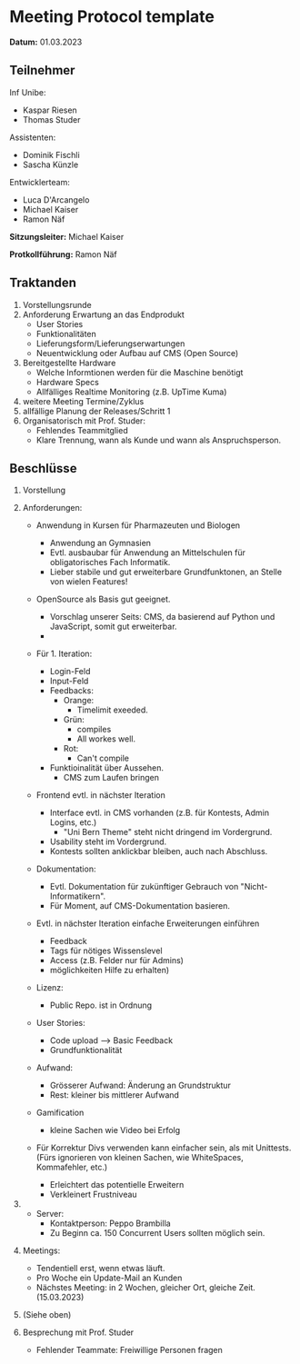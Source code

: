 # Meeting Protocol template

**Datum:** 01.03.2023

## Teilnehmer
Inf Unibe:
- Kaspar Riesen
- Thomas Studer

Assistenten:
- Dominik Fischli
- Sascha Künzle

Entwicklerteam:
- Luca D'Arcangelo
- Michael Kaiser
- Ramon Näf

**Sitzungsleiter:** Michael Kaiser

**Protkollführung:** Ramon Näf

## Traktanden
1. Vorstellungsrunde
2. Anforderung Erwartung an das Endprodukt
    - User Stories
    - Funktionalitäten
    - Lieferungsform/Lieferungserwartungen
    - Neuentwicklung oder Aufbau auf CMS (Open Source)
3. Bereitgestellte Hardware 
    - Welche Informtionen werden für die Maschine benötigt
    - Hardware Specs
    - Allfälliges Realtime Monitoring (z.B. UpTime Kuma)
4. weitere Meeting Termine/Zyklus
5. allfällige Planung der Releases/Schritt 1
6. Organisatorisch mit Prof. Studer:
    - Fehlendes Teammitglied
    - Klare Trennung, wann als Kunde und wann als Anspruchsperson.


## Beschlüsse
1. Vorstellung


2. Anforderungen:
    - Anwendung in Kursen für Pharmazeuten und Biologen
        - Anwendung an Gymnasien 
        - Evtl. ausbaubar für Anwendung an Mittelschulen für obligatorisches Fach Informatik.
        - Lieber stabile und gut erweiterbare Grundfunktonen, an Stelle von wielen Features!
    - OpenSource als Basis gut geeignet.
        - Vorschlag unserer Seits: CMS, da basierend auf Python und JavaScript, somit gut erweiterbar.
        - 
    - Für 1. Iteration: 
        - Login-Feld
        - Input-Feld
        - Feedbacks:
            - Orange: 
                - Timelimit exeeded.
            - Grün: 
                - compiles
                - All workes well.
            - Rot: 
                - Can't compile
        - Funktioinalität über Aussehen.
            - CMS zum Laufen bringen
        
    - Frontend evtl. in nächster Iteration
        - Interface evtl. in CMS vorhanden (z.B. für Kontests, Admin Logins, etc.)
            - "Uni Bern Theme" steht nicht dringend im Vordergrund.
        - Usability steht im Vordergrund.
        - Kontests sollten anklickbar bleiben, auch nach Abschluss.

    - Dokumentation:
        - Evtl. Dokumentation für zukünftiger Gebrauch von "Nicht-Informatikern".
        - Für Moment, auf CMS-Dokumentation basieren.

    - Evtl. in nächster Iteration einfache Erweiterungen einführen 
        - Feedback 
        - Tags für nötiges Wissenslevel
        - Access (z.B. Felder nur für Admins)
        - möglichkeiten Hilfe zu erhalten)


    - Lizenz:
        - Public Repo. ist in Ordnung

    - User Stories:
        - Code upload --> Basic Feedback
        - Grundfunktionalität
    - Aufwand:
        - Grösserer Aufwand: Änderung an Grundstruktur
        - Rest: kleiner bis mittlerer Aufwand 

    - Gamification
        - kleine Sachen wie Video bei Erfolg

    - Für Korrektur Divs verwenden kann einfacher sein, als mit Unittests. (Fürs ignorieren von kleinen Sachen, wie WhiteSpaces, Kommafehler, etc.)
        - Erleichtert das potentielle Erweitern
        - Verkleinert Frustniveau 

3. 
    - Server: 
        - Kontaktperson: Peppo Brambilla
        - Zu Beginn ca. 150 Concurrent Users sollten möglich sein.

4. Meetings:
    - Tendentiell erst, wenn etwas läuft.
    - Pro Woche ein Update-Mail an Kunden
    - Nächstes Meeting: in 2 Wochen, gleicher Ort, gleiche Zeit. (15.03.2023)

5. (Siehe oben)

6. Besprechung mit Prof. Studer
    - Fehlender Teammate: Freiwillige Personen fragen
